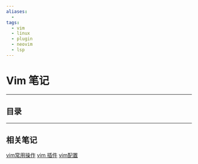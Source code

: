 ```yaml
---
aliases:
  - 
tags:
  - vim
  - linux
  - plugin
  - neovim
  - lsp
---
```


# Vim 笔记

---

## 目录

---

## <span id="vim_about_notes">相关笔记</span>

[vim常用操作](./vim常用操作.md)
[vim 插件](./vim_plugin.md)
[vim配置](./vim及neovim配置.md)

